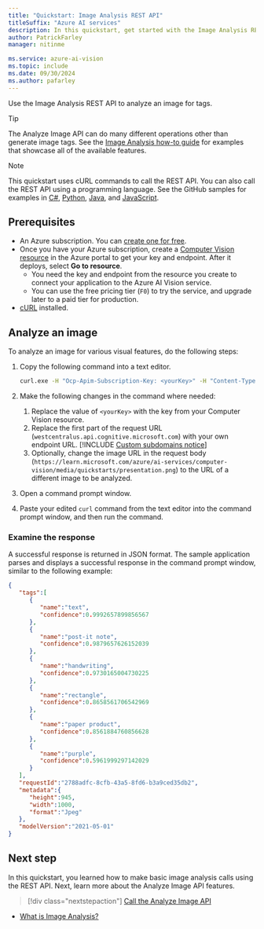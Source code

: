 ```yaml
---
title: "Quickstart: Image Analysis REST API"
titleSuffix: "Azure AI services"
description: In this quickstart, get started with the Image Analysis REST API.
author: PatrickFarley
manager: nitinme

ms.service: azure-ai-vision
ms.topic: include
ms.date: 09/30/2024
ms.author: pafarley
---
```


Use the Image Analysis REST API to analyze an image for tags.

> [!TIP]
> The Analyze Image API can do many different operations other than generate image tags. See the [Image Analysis how-to guide](../how-to/call-analyze-image.md) for examples that showcase all of the available features.

> [!NOTE]
> This quickstart uses cURL commands to call the REST API. You can also call the REST API using a programming language. See the GitHub samples for examples in [C#](https://github.com/Azure-Samples/cognitive-services-quickstart-code/tree/master/dotnet/ComputerVision/REST), [Python](https://github.com/Azure-Samples/cognitive-services-quickstart-code/tree/master/python/ComputerVision/REST), [Java](https://github.com/Azure-Samples/cognitive-services-quickstart-code/tree/master/java/ComputerVision/REST), and [JavaScript](https://github.com/Azure-Samples/cognitive-services-quickstart-code/tree/master/javascript/ComputerVision/REST).

## Prerequisites

* An Azure subscription. You can [create one for free](https://azure.microsoft.com/pricing/purchase-options/azure-account?icid=ai-services).
* Once you have your Azure subscription, create a [Computer Vision resource](https://portal.azure.com/#create/Microsoft.CognitiveServicesComputerVision) in the Azure portal to get your key and endpoint. After it deploys, select **Go to resource**.
  * You need the key and endpoint from the resource you create to connect your application to the Azure AI Vision service.
  * You can use the free pricing tier (`F0`) to try the service, and upgrade later to a paid tier for production.
* [cURL](https://curl.se) installed.

## Analyze an image

To analyze an image for various visual features, do the following steps:

1. Copy the following command into a text editor.

    ```bash
    curl.exe -H "Ocp-Apim-Subscription-Key: <yourKey>" -H "Content-Type: application/json" "https://westcentralus.api.cognitive.microsoft.com/vision/v3.2/analyze?visualFeatures=Tags" -d "{'url':'https://learn.microsoft.com/azure/ai-services/computer-vision/media/quickstarts/presentation.png'}"
    ```

1. Make the following changes in the command where needed:
    1. Replace the value of `<yourKey>` with the key from your Computer Vision resource.
    1. Replace the first part of the request URL (`westcentralus.api.cognitive.microsoft.com`) with your own endpoint URL.
        [!INCLUDE [Custom subdomains notice](../../includes/cognitive-services-custom-subdomains-note.md)]
    1. Optionally, change the image URL in the request body (`https://learn.microsoft.com/azure/ai-services/computer-vision/media/quickstarts/presentation.png`) to the URL of a different image to be analyzed.
1. Open a command prompt window.
1. Paste your edited `curl` command from the text editor into the command prompt window, and then run the command.

### Examine the response

A successful response is returned in JSON format. The sample application parses and displays a successful response in the command prompt window, similar to the following example:

```json
{
   "tags":[
      {
         "name":"text",
         "confidence":0.9992657899856567
      },
      {
         "name":"post-it note",
         "confidence":0.9879657626152039
      },
      {
         "name":"handwriting",
         "confidence":0.9730165004730225
      },
      {
         "name":"rectangle",
         "confidence":0.8658561706542969
      },
      {
         "name":"paper product",
         "confidence":0.8561884760856628
      },
      {
         "name":"purple",
         "confidence":0.5961999297142029
      }
   ],
   "requestId":"2788adfc-8cfb-43a5-8fd6-b3a9ced35db2",
   "metadata":{
      "height":945,
      "width":1000,
      "format":"Jpeg"
   },
   "modelVersion":"2021-05-01"
}
```

## Next step

In this quickstart, you learned how to make basic image analysis calls using the REST API. Next, learn more about the Analyze Image API features.

> [!div class="nextstepaction"]
>[Call the Analyze Image API](../how-to/call-analyze-image.md)

* [What is Image Analysis?](../overview-image-analysis.md)
